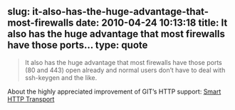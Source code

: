 slug: it-also-has-the-huge-advantage-that-most-firewalls
date: 2010-04-24 10:13:18
title: It also has the huge advantage that most firewalls have those ports...
type: quote
---

> It also has the huge advantage that most firewalls have those ports (80 and 443) open already and normal users don’t have to deal with ssh-keygen and the like.

About the highly appreciated improvement of GIT’s HTTP support: [Smart HTTP Transport](http://progit.org/2010/03/04/smart-http.html)
